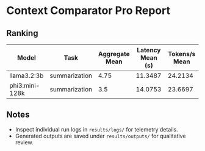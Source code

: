 # Context Comparator Pro Report

## Ranking

| Model | Task | Aggregate Mean | Latency Mean (s) | Tokens/s Mean |
|-------|------|----------------|------------------|---------------|
| llama3.2:3b | summarization | 4.75 | 11.3487 | 24.2134 |
| phi3:mini-128k | summarization | 3.5 | 14.0753 | 23.6697 |

## Notes

- Inspect individual run logs in `results/logs/` for telemetry details.
- Generated outputs are saved under `results/outputs/` for qualitative review.